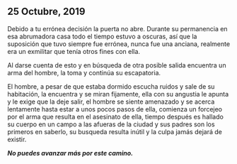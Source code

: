 
## 25 Octubre, 2019

Debido a tu errónea decisión la puerta no abre. Durante su permanencia en esa abrumadora casa todo el tiempo estuvo a oscuras, así que la suposición que tuvo siempre fue errónea, nunca fue una anciana, realmente era un exmilitar que tenía otros fines con ella. 

Al darse cuenta de esto y en búsqueda de otra posible salida encuentra un arma del hombre, la toma y continúa su escapatoria.

El hombre, a pesar de que estaba dormido escucha ruidos y sale de su habitación, la encuentra y se miran fijamente, ella con su angustia le apunta y le exige que la deje salir, el hombre se siente amenazado y se acerca lentamente hasta estar a unos pocos pasos de ella, comienza un forcejeo por el arma que resulta en el asesinato de ella, tiempo después es hallado su cuerpo en un campo a las afueras de la ciudad y sus padres son los primeros en saberlo, su busqueda resulta inútil y la culpa jamás dejará de existir.


_**No puedes avanzar más por este camino.**_
 
